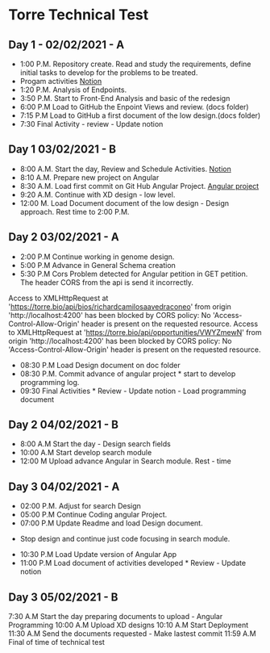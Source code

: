 # Torre Technical Test

## Day 1  -  02/02/2021 - A

* 1:00 P.M. Repository create. Read and study the requirements, define initial tasks to develop for the problems to be treated.
* Progam activities [Notion](https://www.notion.so/208d872b1fd44c65906c3da6579d61a5?v=3ed161451da348c1af59e3e69f575e91 "titulo")
* 1:20 P.M. Analysis of Endpoints. 
* 3:50 P.M. Start to Front-End Analysis and basic of the redesign 
* 6:00 P.M  Load to GitHub the Enpoint Views and review. (docs folder)
* 7:15 P.M  Load to GitHub a first document of the low design.(docs folder) 
* 7:30 Final Activity - review - Update notion  

## Day 1 03/02/2021 - B

* 8:00 A.M. Start the day, Review and Schedule Activities. [Notion](https://www.notion.so/208d872b1fd44c65906c3da6579d61a5?v=3ed161451da348c1af59e3e69f575e91 "Task List")
* 8:10 A.M. Prepare new project on Angular 
* 8:30 A.M. Load first commit on Git Hub Angular Project. [Angular project](https://github.com/richardcmg7/torre_project/tree/dev/Angular/app-torre "Foleder of Angular Project")
* 9:20 A.M. Continue with XD design - low level.
* 12:00 M. Load Document document of the low design - Design approach.  Rest time to 2:00 P.M.

## Day 2 03/02/2021 - A

* 2:00 P.M Continue working in genome design. 
* 5:00 P.M Advance in General Schema creation
* 5:30 P.M Cors Problem detected for Angular petition in GET petition. The header CORS from the api is send it incorrectly. 

Access to XMLHttpRequest at 'https://torre.bio/api/bios/richardcamilosaavedraconeo' from origin 'http://localhost:4200' has been blocked by CORS policy: No 'Access-Control-Allow-Origin' header is present on the requested resource.
Access to XMLHttpRequest at 'https://torre.bio/api/opportunities/VWYZmewN' from origin 'http://localhost:4200' has been blocked by CORS policy: No 'Access-Control-Allow-Origin' header is present on the requested resource.
* 08:30 P.M  Load Design document on doc folder
* 08:30 P.M. Commit advance of angular project * start to develop programming log.
* 09:30 Final Activities * Review - Update notion  - Load programming document

## Day 2 04/02/2021 - B

* 8:00 A.M Start the day - Design search fields
* 10:00 A.M Start develop search module
* 12:00 M Upload advance Angular in Search module. Rest - time

## Day 3 04/02/2021 - A

* 02:00 P.M. Adjust for search Design
* 05:00 P.M  Continue Coding angular Project.
* 07:00 P.M  Update Readme and load Design document.
- Stop design and continue just code focusing in search module.
* 10:30 P.M Load Update version of Angular App
* 11:00 P.M Load document of activities developed * Review - Update notion 

## Day 3 05/02/2021 - B

7:30 A.M Start the day preparing documents to upload - Angular Programming
10:00 A.M Upload XD designs
10:10 A.M Start Deployment
11:30 A.M Send the documents requested - Make lastest commit
11:59 A.M Final of time of technical test
